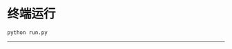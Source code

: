 # 终端运行

```shell
python run.py
```
******************************************************************************************************************************************************************************************************************************************************************************************************************************************************************************************************************************************************************************************************************************************************************************************************************************************************************************************************************************************************************************************************************************